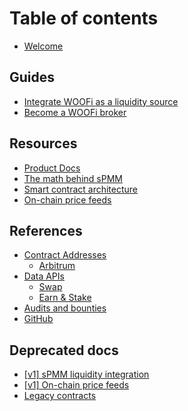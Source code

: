 # Table of contents

* [Welcome](README.md)

## Guides

* [Integrate WOOFi as a liquidity source](guides/integrate-woofi-as-liquidity-source.md)
* [Become a WOOFi broker](guides/become-a-woofi-broker.md)

## Resources

* [Product Docs](https://learn.woo.org)
* [The math behind sPMM](resources/the-math-behind-spmm.md)
* [Smart contract architecture](resources/resources.md)
* [On-chain price feeds](resources/on-chain-price-feeds.md)

## References

* [Contract Addresses](references/readme/README.md)
  * [Arbitrum](references/readme/arbitrum.md)
* [Data APIs](references/apis/README.md)
  * [Swap](references/apis/swap.md)
  * [Earn & Stake](references/apis/earn-and-stake.md)
* [Audits and bounties](references/audits-and-bounties.md)
* [GitHub](https://github.com/woonetwork)

## Deprecated docs

* [\[v1\] sPMM liquidity integration](deprecated-docs/v1-spmm-liquidity-integration.md)
* [\[v1\] On-chain price feeds](deprecated-docs/v1-on-chain-price-feeds.md)
* [Legacy contracts](deprecated-docs/readme.md)

